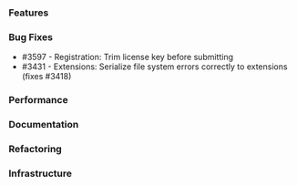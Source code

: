 ### Features 

### Bug Fixes

- #3597 - Registration: Trim license key before submitting
- #3431 - Extensions: Serialize file system errors correctly to extensions (fixes #3418)

### Performance

### Documentation

### Refactoring

### Infrastructure
